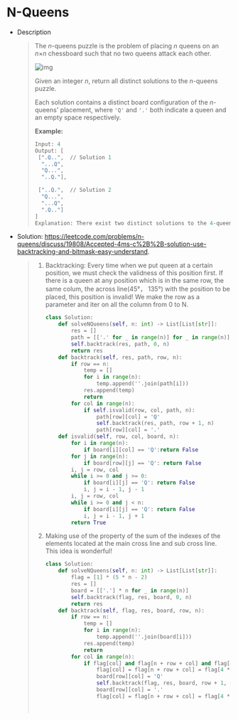 # N-Queens

- Description

  > The *n*-queens puzzle is the problem of placing *n* queens on an *n*×*n* chessboard such that no two queens attack each other.
  >
  > ![img](https://assets.leetcode.com/uploads/2018/10/12/8-queens.png)
  >
  > Given an integer *n*, return all distinct solutions to the *n*-queens puzzle.
  >
  > Each solution contains a distinct board configuration of the *n*-queens' placement, where `'Q'` and `'.'` both indicate a queen and an empty space respectively.
  >
  > **Example:**
  >
  > ```python
  > Input: 4
  > Output: [
  >  [".Q..",  // Solution 1
  >   "...Q",
  >   "Q...",
  >   "..Q."],
  > 
  >  ["..Q.",  // Solution 2
  >   "Q...",
  >   "...Q",
  >   ".Q.."]
  > ]
  > Explanation: There exist two distinct solutions to the 4-queens puzzle as shown above.
  > ```

- Solution: https://leetcode.com/problems/n-queens/discuss/19808/Accepted-4ms-c%2B%2B-solution-use-backtracking-and-bitmask-easy-understand.

  > 1. Backtracking: Every time when we put queen at a certain position, we must check the validness of this position first. If there is a queen at any position which is in the same row, the same colum, the across line(45°， 135°) with the position to be placed,  this position is invalid! We make the row as a parameter and iter on all the column from 0 to N.
  >
  >    ```python
  >    class Solution:
  >        def solveNQueens(self, n: int) -> List[List[str]]:
  >            res = []
  >            path = [['.' for _ in range(n)] for _ in range(n)]
  >            self.backtrack(res, path, 0, n)
  >            return res
  >        def backtrack(self, res, path, row, n):
  >            if row == n: 
  >                temp = []
  >                for i in range(n):
  >                    temp.append(''.join(path[i]))
  >                res.append(temp)
  >                return
  >            for col in range(n):
  >                if self.isvalid(row, col, path, n):
  >                    path[row][col] = 'Q'
  >                    self.backtrack(res, path, row + 1, n)
  >                    path[row][col] = '.'
  >        def isvalid(self, row, col, board, n):
  >            for i in range(n):
  >                if board[i][col] == 'Q':return False
  >            for j in range(n):
  >                if board[row][j] == 'Q': return False
  >            i, j = row, col
  >            while i >= 0 and j >= 0:
  >                if board[i][j] == 'Q': return False
  >                i, j = i - 1, j - 1
  >            i, j = row, col
  >            while i >= 0 and j < n:
  >                if board[i][j] == 'Q': return False
  >                i, j = i - 1, j + 1
  >            return True
  >    ```
  >
  > 2. Making use of the property of the sum of the indexes of the elements located at the main cross line and sub cross line. This idea is wonderful!
  >
  >    ```python
  >    class Solution:
  >        def solveNQueens(self, n: int) -> List[List[str]]:
  >            flag = [1] * (5 * n - 2)
  >            res = []
  >            board = [['.'] * n for _ in range(n)]
  >            self.backtrack(flag, res, board, 0, n)
  >            return res
  >        def backtrack(self, flag, res, board, row, n):
  >            if row == n:
  >                temp = []
  >                for i in range(n):
  >                    temp.append(''.join(board[i]))
  >                res.append(temp)
  >                return 
  >            for col in range(n):
  >                if flag[col] and flag[n + row + col] and flag[4 * n - 2 + row - col]:
  >                    flag[col] = flag[n + row + col] = flag[4 * n - 2 + row - col] = 0
  >                    board[row][col] = 'Q'
  >                    self.backtrack(flag, res, board, row + 1, n)
  >                    board[row][col] = '.'
  >                    flag[col] = flag[n + row + col] = flag[4 * n - 2 + row - col] = 1
  >                    
  >            
  >    ```
  >
  >    

